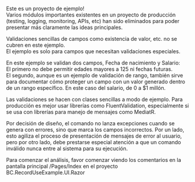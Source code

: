 Este es un proyecto de ejemplo!<br/>
Varios módulos importantes existentes en un proyecto de producción (testing, logging, monitoring, APIs, etc) han sido eliminados para poder presentar más claramente las ideas principales.<br/>

Validaciones sencillas de campos como existencia de valor, etc. no se cubren en este ejemplo.<br/>
El ejemplo es solo para campos que necesitan validaciones especiales. <br/>

En este ejemplo se validan dos campos, Fecha de nacimiento y Salario:<br/>
El primero no debe permitir edades mayores a 125 ni fechas futuras.<br/>
El segundo, aunque es un ejemplo de validación de rango, también sirve para documentar cómo proteger un campo con un valor generado dentro de un rango específico. En este caso del salario, de 0 a $1 millón.<br/>

Las validaciones se hacen con clases sencillas a modo de ejemplo. Para producción es mejor usar librerías como FluentValidation, especialmente si se usa con librerías para manejo de mensajes como MediatR.

Por decisión de diseño, el comando no lanza excepciones cuando se genera con errores, sino que marca los campos incorrectos. Por un lado, esto agiliza el proceso de presentación de mensajes de error al usuario, pero por otro lado, debe prestarse especial atención a que un comando inválido nunca entre al sistema para su ejecución.

Para comenzar el análisis, favor comenzar viendo los comentarios en la pantalla principal /Pages/Index
en el proyecto BC.RecordUseExample.UI.Razor
